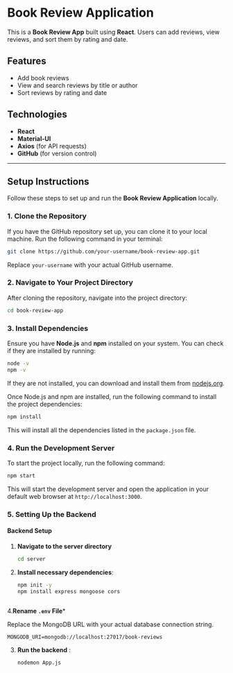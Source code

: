 

# Book Review Application

This is a **Book Review App** built using **React**. Users can add reviews, view reviews, and sort them by rating and date.

## Features
- Add book reviews
- View and search reviews by title or author
- Sort reviews by rating and date

## Technologies
- **React**
- **Material-UI**
- **Axios** (for API requests)
- **GitHub** (for version control)

---

## Setup Instructions

Follow these steps to set up and run the **Book Review Application** locally.

### 1. Clone the Repository

If you have the GitHub repository set up, you can clone it to your local machine. Run the following command in your terminal:

```bash
git clone https://github.com/your-username/book-review-app.git
```

Replace `your-username` with your actual GitHub username.

### 2. Navigate to Your Project Directory

After cloning the repository, navigate into the project directory:

```bash
cd book-review-app
```

### 3. Install Dependencies

Ensure you have **Node.js** and **npm** installed on your system. You can check if they are installed by running:

```bash
node -v
npm -v
```

If they are not installed, you can download and install them from [nodejs.org](https://nodejs.org).

Once Node.js and npm are installed, run the following command to install the project dependencies:

```bash
npm install
```

This will install all the dependencies listed in the `package.json` file.



### 4. Run the Development Server

To start the project locally, run the following command:

```bash
npm start
```

This will start the development server and open the application in your default web browser at `http://localhost:3000`.

### 5. Setting Up the Backend 


#### Backend Setup

1. **Navigate to the server directory** 
   ```bash
   cd server
   ```

2. **Install necessary dependencies**:
   ```bash
   npm init -y
   npm install express mongoose cors
   ```


   ```
4.**Rename `.env` File***


Replace the MongoDB URL with your actual database connection string.

```
MONGODB_URI=mongodb://localhost:27017/book-reviews
```

3. **Run the backend** :
   ```bash
   nodemon App.js
   ```

